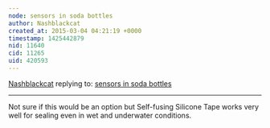 ```yaml
---
node: sensors in soda bottles
author: Nashblackcat
created_at: 2015-03-04 04:21:19 +0000
timestamp: 1425442879
nid: 11640
cid: 11265
uid: 420593
---
```




[Nashblackcat](../profile/Nashblackcat) replying to: [sensors in soda bottles](../notes/mathew/02-26-2015/sensors-in-soda-bottles)

----
Not sure if this would be an option but Self-fusing Silicone Tape works very well for sealing even in wet and underwater conditions. 